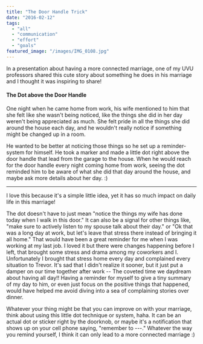 ```yaml
---
title: "The Door Handle Trick"
date: "2016-02-12"
tags:
  - "all"
  - "communication"
  - "effort"
  - "goals"
featured_image: "/images/IMG_0108.jpg"
---
```


In a presentation about having a more connected marriage, one of my UVU professors shared this cute story about something he does in his marriage and I thought it was inspiring to share!

#### The Dot above the Door Handle

One night when he came home from work, his wife mentioned to him that she felt like she wasn't being noticed, like the things she did in her day weren't being appreciated as much. She felt pride in all the things she did around the house each day, and he wouldn't really notice if something might be changed up in a room.

He wanted to be better at noticing those things so he set up a reminder-system for himself. He took a marker and made a little dot right above the door handle that lead from the garage to the house. When he would reach for the door handle every night coming home from work, seeing the dot reminded him to be aware of what she did that day around the house, and maybe ask more details about her day. :)

* * *

I love this because it's a simple little idea, yet it has so much impact on daily life in this marriage!

The dot doesn't have to just mean "notice the things my wife has done today when I walk in this door." It can also be a signal for other things like, "make sure to actively listen to my spouse talk about their day." or "Ok that was a long day at work, but let's leave that stress there instead of bringing it all home." That would have been a great reminder for me when I was working at my last job. I loved it but there were changes happening before I left, that brought some stress and drama among my coworkers and I. Unfortunately I brought that stress home every day and complained every situation to Trevor. It's sad that I didn't realize it sooner, but it just put a damper on our time together after work -- The coveted time we daydream about having all day!! Having a reminder for myself to give a tiny summary of my day to him, or even just focus on the positive things that happened, would have helped me avoid diving into a sea of complaining stories over dinner.

Whatever your thing might be that you can improve on with your marriage, think about using this little dot technique or system, haha. It can be an actual dot or sticker right by the doorknob, or maybe it's a notification that shows up on your cell phone saying, "remember to ---." Whatever the way you remind yourself, I think it can only lead to a more connected marriage :)
